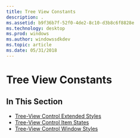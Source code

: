 ```yaml
---
title: Tree View Constants
description: .
ms.assetid: b9f36b7f-52f0-4de2-8c10-d3b8c6f8828e
ms.technology: desktop
ms.prod: windows
ms.author: windowssdkdev
ms.topic: article
ms.date: 05/31/2018
---
```


# Tree View Constants

## In This Section

-   [Tree-View Control Extended Styles](tree-view-control-window-extended-styles.md)
-   [Tree-View Control Item States](tree-view-control-item-states.md)
-   [Tree-View Control Window Styles](tree-view-control-window-styles.md)

 

 




